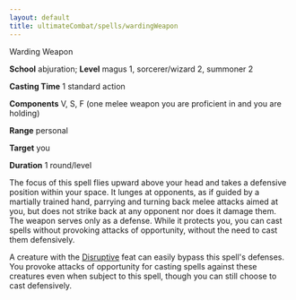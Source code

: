 ```yaml
---
layout: default
title: ultimateCombat/spells/wardingWeapon
---
```

Warding Weapon

**School** abjuration; **Level** magus 1, sorcerer/wizard 2, summoner 2

**Casting Time** 1 standard action

**Components** V, S, F (one melee weapon you are proficient in and you are holding)

**Range** personal

**Target** you

**Duration** 1 round/level

The focus of this spell flies upward above your head and takes a defensive position within your space. It lunges at opponents, as if guided by a martially trained hand, parrying and turning back melee attacks aimed at you, but does not strike back at any opponent nor does it damage them. The weapon serves only as a defense. While it protects you, you can cast spells without provoking attacks of opportunity, without the need to cast them defensively.

A creature with the [Disruptive](feats#_disruptive) feat can easily bypass this spell's defenses. You provoke attacks of opportunity for casting spells against these creatures even when subject to this spell, though you can still choose to cast defensively.

